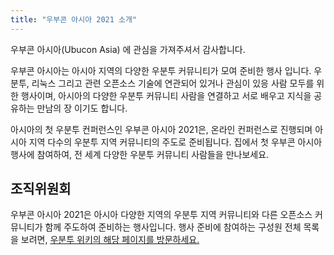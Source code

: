 ```yaml
---
title: "우부콘 아시아 2021 소개"
---
```

우부콘 아시아(Ubucon Asia) 에 관심을 가져주셔서 감사합니다.

우부콘 아시아는 아시아 지역의 다양한 우분투 커뮤니티가 모여 준비한 행사 입니다.
우분투, 리눅스 그리고 관련 오픈소스 기술에 연관되어 있거나 관심이 있응 사람 모두를 위한 행사이며,
아시아의 다양한 우분투 커뮤니티 사람을 연결하고 서로 배우고 지식을 공유하는 만남의 장 이기도 합니다.

아시아의 첫 우분투 컨퍼런스인 우부콘 아시아 2021은, 온라인 컨퍼런스로 진행되며 아시아 지역 다수의 우분투 지역 커뮤니티의 주도로 준비됩니다.
집에서 첫 우부콘 아시아 행사에 참여하여, 전 세계 다양한 우분투 커뮤니티 사람들을 만나보세요.

## 조직위원회
우부콘 아시아 2021은 아시아 다양한 지역의 우분투 지역 커뮤니티와 다른 오픈소스 커뮤니티가 함께 주도하여 준비하는 행사입니다.
행사 준비에 참여하는 구성원 전체 목록을 보려면, [우분투 위키의 해당 페이지를 방문하세요.](https://wiki.ubuntu.com/UbuconAsia/2021/Organizers)